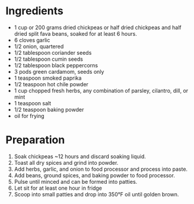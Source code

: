 # Ingredients
- 1 cup or 200 grams dried chickpeas or half dried chickpeas and half dried split fava beans, soaked for at least 6 hours.
- 6 cloves garlic
- 1/2 onion, quartered
- 1/2 tablespoon coriander seeds
- 1/2 tablespoon cumin seeds
- 1/2 tablespoon black peppercorns
- 3 pods green cardamom, seeds only
- 1 teaspoon smoked paprika
- 1/2 teaspoon hot chile powder
- 1 cup chopped fresh herbs, any combination of parsley, cilantro, dill, or mint
- 1 teaspoon salt
- 1/2 teaspoon baking powder 
- oil for frying

# Preparation
1. Soak chickpeas ~12 hours and discard soaking liquid. 
2. Toast all dry spices and grind into powder.
3. Add herbs, garlic, and onion to food processor and process into paste.  
4. Add beans, ground spices, and baking powder to food processor.  
5. Pulse until minced and can be formed into patties.
6. Let sit for at least one hour in fridge
7. Scoop into small patties and drop into 350&deg;F oil until golden brown.
